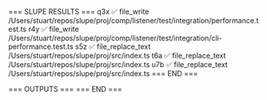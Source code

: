 === SLUPE RESULTS ===
q3x ✅ file_write /Users/stuart/repos/slupe/proj/comp/listener/test/integration/performance.test.ts
r4y ✅ file_write /Users/stuart/repos/slupe/proj/comp/listener/test/integration/cli-performance.test.ts
s5z ✅ file_replace_text /Users/stuart/repos/slupe/proj/src/index.ts
t6a ✅ file_replace_text /Users/stuart/repos/slupe/proj/src/index.ts
u7b ✅ file_replace_text /Users/stuart/repos/slupe/proj/src/index.ts
=== END ===

=== OUTPUTS ===
=== END ===